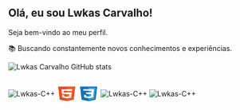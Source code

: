 ## Olá, eu sou Lwkas Carvalho!

Seja bem-vindo ao meu perfil.

📚 Buscando constantemente novos conhecimentos e experiências.

![Lwkas Carvalho GitHub stats](https://github-readme-stats.vercel.app/api?username=llwkascarvalho&show_icons=true&theme=tokyonight)

<div style="display: inline_block"><br>
  <img align="center" alt="Lwkas-C++" height="35" width="35" src="https://img.icons8.com/?size=512&id=108784&format=png">
  <img align="center" alt="Lwkas-HTML" height="30" width="40" src="https://raw.githubusercontent.com/devicons/devicon/master/icons/html5/html5-original.svg">
  <img align="center" alt="Lwkas-CSS" height="30" width="40" src="https://raw.githubusercontent.com/devicons/devicon/master/icons/css3/css3-original.svg">
  <img align="center" alt="Lwkas-C++" height="35" width="35" src="https://img.icons8.com/?size=512&id=40669&format=png">
  <img align="center" alt="Lwkas-C++" height="35" width="35" src="https://img.icons8.com/?size=512&id=12599&format=png">
</div>
